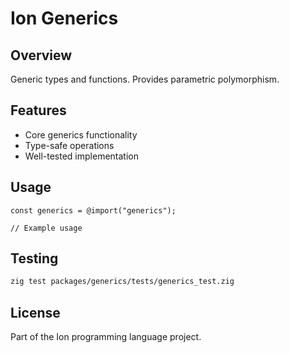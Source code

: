 # Ion Generics

## Overview

Generic types and functions. Provides parametric polymorphism.

## Features

- Core generics functionality
- Type-safe operations
- Well-tested implementation

## Usage

```zig
const generics = @import("generics");

// Example usage
```

## Testing

```bash
zig test packages/generics/tests/generics_test.zig
```

## License

Part of the Ion programming language project.
